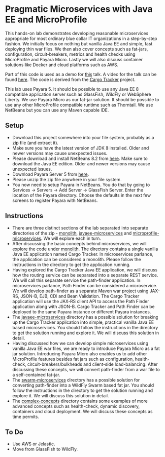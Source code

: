 Pragmatic Microservices with Java EE and MicroProfile
======================================================
This hands-on lab demonstrates developing reasonable microservices appropriate 
for most ordinary blue collar IT organizations in a step-by-step fashion. We 
initially focus on nothing but vanilla Java EE and simple, fast deploying thin 
war files. We then also cover concepts such as fat-jars, configuration, 
circuit-breakers, metrics and health checks using MicroProfile and Payara Micro. Lastly we 
will also discuss container solutions like Docker and cloud platforms such as
AWS.

Part of this code is used as a demo for 
[this](https://speakerdeck.com/reza_rahman/down-to-earth-microservices-with-java-ee) talk. A
video for the talk can be found [here](https://www.youtube.com/watch?v=bS6zKgMb8So).
The code is derived from the [Cargo Tracker](https://m-reza-rahman.github.io/cargo-tracker/) project. 

This lab uses Payara 5. It should be possible to use any Java EE 8 compatible application server such as 
GlassFish, WildFly or WebSphere Liberty. We use Payara Micro as our fat-jar solution. It should be possible 
to use any other MicroProfile compatible runtime such as Thorntail. We use NetBeans but you can use any Maven 
capable IDE.

Setup
-----
* Download this project somewhere into your file system, probably as a zip file 
(and extract it).
* Make sure you have the latest version of JDK 8 installed. Older and newer versions may cause unexpected issues.
* Please download and install NetBeans 8.2 from [here](https://netbeans.org/downloads/). Make sure to download the Java EE edition. Older and newer versions may cause unexpected issues.
* Download Payara Server 5 from [here](https://www.payara.fish/downloads).
* Please unzip the zip file anywhere in your file system.
* You now need to setup Payara in NetBeans. You do that by going to 
Services -> Servers -> Add Server -> GlassFish Server. Enter the location of 
the Payara directory. Choose the defaults in the next few screens to register Payara with NetBeans.

Instructions
------------
* There are three distinct sections of the lab separated into separate directories
of the zip - [monolith](monolith/), [javaee-microservices](javaee-microservices/) 
and [microprofile-microservices](microprofile-microservices/). We will explore each in turn.
* After discussing the basic concepts behind microservices, we will explore the
code under [monolith](monolith/). The directory contains a single vanilla 
Java EE application named Cargo Tracker. In microservices parlance, the 
application can be considered a monolith. Please follow the instructions in the 
directory to get the application running.
* Having explored the Cargo Tracker Java EE application, we will discuss how the 
routing service can be separated into a separate REST service. We will call this
separate service the path-finder application. In microservices parlance, Path 
Finder can be considered a microservice. We will develop path-finder as a 
separate Maven war project using JAX-RS, JSON-B, EJB, CDI and Bean Validation. The 
Cargo Tracker application will use the JAX-RS client API to access the 
Path Finder application along with JSON-B. Cargo Tracker and Path Finder can be deployed to the 
same Payara instance or different Payara instances.
* The [javaee-microservices](javaee-microservices/) directory has a possible 
solution for breaking up the Cargo Tracker application into simple, practical 
vanilla Java EE based microservices. You should follow the instructions in the 
directory to get the solution running and explore it. We will discuss this 
solution in detail.
* Having discussed how we can develop simple microservices using vanilla Java EE
war files, we are ready to introduce Payara Micro as a fat jar solution. 
Introducing Payara Micro also enables us to add other MicroProfile features besides fat jars
such as configuration, health-check, circuit-breakers/bulkheads and 
client-side load-balancing. After discussing these concepts, we will convert 
path-finder from a war file to a self-contained fat-jar.
* The [swarm-microservices](swarm-microservices/) directory has a possible 
solution for converting path-finder into a WildFly Swarm based fat jar.
You should follow the instructions in the directory to get the solution running 
and explore it. We will discuss this solution in detail.
* The [complex-concepts](complex-concepts/) directory contains some examples of 
more advanced concepts such as health-check, dynamic discovery, containers 
and cloud deployment. We will discuss these concepts as time permits.

To Do
-----
* Use AWS or Jelastic.
* Move from GlassFish to WildFly.
